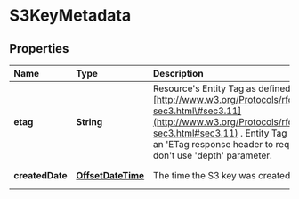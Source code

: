 # S3KeyMetadata

## Properties

| Name | Type | Description | Notes |
| :--- | :--- | :--- | :--- |
| **etag** | **String** | Resource's Entity Tag as defined in [http://www.w3.org/Protocols/rfc2616/rfc2616-sec3.html\#sec3.11](http://www.w3.org/Protocols/rfc2616/rfc2616-sec3.html#sec3.11) . Entity Tag is also added as an 'ETag response header to requests which don't use 'depth' parameter. | \[optional\] \[readonly\] |
| **createdDate** | [**OffsetDateTime**](https://github.com/ionos-cloud/sdk-java/tree/651e6f7fe60936a95aad1f01d36232fb4bd0a27e/docs/OffsetDateTime.md) | The time the S3 key was created | \[optional\] \[readonly\] |


